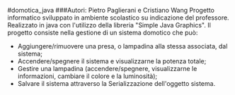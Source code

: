 #domotica_java
###Autori: Pietro Paglierani e Cristiano Wang
Progetto informatico sviluppato in ambiente scolastico su indicazione del professore.
Realizzato in java con l'utilizzo della libreria "Simple Java Graphics".
Il progetto consiste nella gestione di un sistema domotico che può:
- Aggiungere/rimuovere una presa, o lampadina alla stessa associata, dal sistema;
- Accendere/spegnere il sistema e visualizzarne la potenza totale;
- Gestire una lampadina (accendere/spegnere, visualizzarne le informazioni, cambiare il colore e la luminosità);
- Salvare il sistema attraverso la Serializzazione dell'oggetto sistema.
